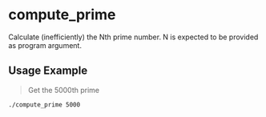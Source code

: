 # compute_prime

Calculate (inefficiently) the Nth prime number. N is expected to be provided as program argument.

## Usage Example

> Get the 5000th prime

```bash
./compute_prime 5000
```


